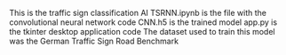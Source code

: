 This is the traffic sign classification AI 
TSRNN.ipynb is the file with the convolutional neural network code
CNN.h5 is the trained model
app.py is the tkinter desktop application code
The dataset used to train this model was the German Traffic Sign Road Benchmark

